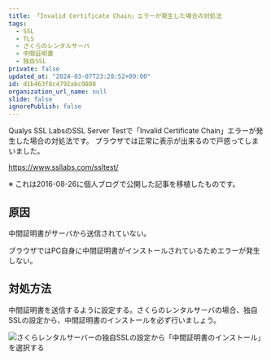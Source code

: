 ```yaml
---
title: 「Invalid Certificate Chain」エラーが発生した場合の対処法
tags:
  - SSL
  - TLS
  - さくらのレンタルサーバ
  - 中間証明書
  - 独自SSL
private: false
updated_at: "2024-03-07T23:28:52+09:00"
id: d1b463f8c4792abc9808
organization_url_name: null
slide: false
ignorePublish: false
---
```


Qualys SSL LabsのSSL Server Testで「Invalid Certificate Chain」エラーが発生した場合の対処法です。 ブラウザでは正常に表示が出来るので戸惑ってしまいました。

https://www.ssllabs.com/ssltest/

※ これは2016-08-26に個人ブログで公開した記事を移植したものです。

## 原因

中間証明書がサーバから送信されていない。

ブラウザではPC自身に中間証明書がインストールされているためエラーが発生しない。

## 対処方法

中間証明書を送信するように設定する。さくらのレンタルサーバの場合、独自SSLの設定から、中間証明書のインストールを必ず行いましょう。

![さくらレンタルサーバーの独自SSLの設定から「中間証明書のインストール」を選択する](https://qiita-image-store.s3.ap-northeast-1.amazonaws.com/0/684999/1ea12631-bf8f-0d87-fe64-e79cf897de8e.png)
